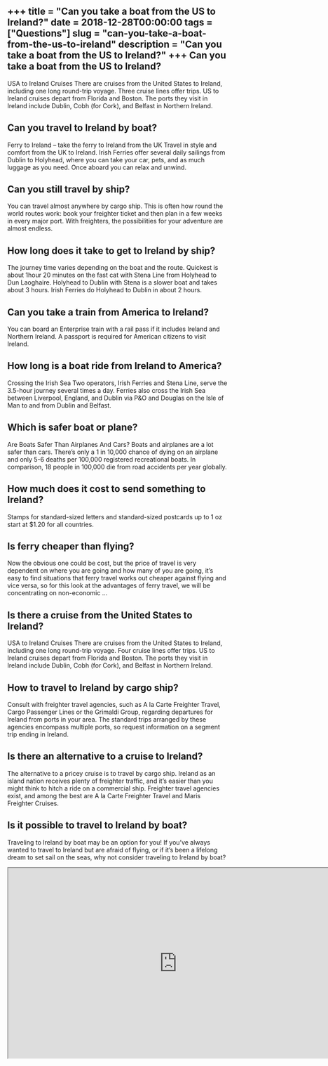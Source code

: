 +++
title = "Can you take a boat from the US to Ireland?"
date = 2018-12-28T00:00:00
tags = ["Questions"]
slug = "can-you-take-a-boat-from-the-us-to-ireland"
description = "Can you take a boat from the US to Ireland?"
+++
Can you take a boat from the US to Ireland?
-------------------------------------------

USA to Ireland Cruises There are cruises from the United States to Ireland, including one long round-trip voyage. Three cruise lines offer trips. US to Ireland cruises depart from Florida and Boston. The ports they visit in Ireland include Dublin, Cobh (for Cork), and Belfast in Northern Ireland.

Can you travel to Ireland by boat?
----------------------------------

Ferry to Ireland – take the ferry to Ireland from the UK Travel in style and comfort from the UK to Ireland. Irish Ferries offer several daily sailings from Dublin to Holyhead, where you can take your car, pets, and as much luggage as you need. Once aboard you can relax and unwind.

Can you still travel by ship?
-----------------------------

You can travel almost anywhere by cargo ship. This is often how round the world routes work: book your freighter ticket and then plan in a few weeks in every major port. With freighters, the possibilities for your adventure are almost endless.

How long does it take to get to Ireland by ship?
------------------------------------------------

The journey time varies depending on the boat and the route. Quickest is about 1hour 20 minutes on the fast cat with Stena Line from Holyhead to Dun Laoghaire. Holyhead to Dublin with Stena is a slower boat and takes about 3 hours. Irish Ferries do Holyhead to Dublin in about 2 hours.

Can you take a train from America to Ireland?
---------------------------------------------

You can board an Enterprise train with a rail pass if it includes Ireland and Northern Ireland. A passport is required for American citizens to visit Ireland.

How long is a boat ride from Ireland to America?
------------------------------------------------

Crossing the Irish Sea Two operators, Irish Ferries and Stena Line, serve the 3.5-hour journey several times a day. Ferries also cross the Irish Sea between Liverpool, England, and Dublin via P&amp;O and Douglas on the Isle of Man to and from Dublin and Belfast.

Which is safer boat or plane?
-----------------------------

Are Boats Safer Than Airplanes And Cars? Boats and airplanes are a lot safer than cars. There’s only a 1 in 10,000 chance of dying on an airplane and only 5-6 deaths per 100,000 registered recreational boats. In comparison, 18 people in 100,000 die from road accidents per year globally.

How much does it cost to send something to Ireland?
---------------------------------------------------

Stamps for standard-sized letters and standard-sized postcards up to 1 oz start at $1.20 for all countries.

Is ferry cheaper than flying?
-----------------------------

Now the obvious one could be cost, but the price of travel is very dependent on where you are going and how many of you are going, it’s easy to find situations that ferry travel works out cheaper against flying and vice versa, so for this look at the advantages of ferry travel, we will be concentrating on non-economic …

Is there a cruise from the United States to Ireland?
----------------------------------------------------

USA to Ireland Cruises There are cruises from the United States to Ireland, including one long round-trip voyage. Four cruise lines offer trips. US to Ireland cruises depart from Florida and Boston. The ports they visit in Ireland include Dublin, Cobh (for Cork), and Belfast in Northern Ireland.

How to travel to Ireland by cargo ship?
---------------------------------------

Consult with freighter travel agencies, such as A la Carte Freighter Travel, Cargo Passenger Lines or the Grimaldi Group, regarding departures for Ireland from ports in your area. The standard trips arranged by these agencies encompass multiple ports, so request information on a segment trip ending in Ireland.

Is there an alternative to a cruise to Ireland?
-----------------------------------------------

The alternative to a pricey cruise is to travel by cargo ship. Ireland as an island nation receives plenty of freighter traffic, and it’s easier than you might think to hitch a ride on a commercial ship. Freighter travel agencies exist, and among the best are A la Carte Freighter Travel and Maris Freighter Cruises.

Is it possible to travel to Ireland by boat?
--------------------------------------------

Traveling to Ireland by boat may be an option for you! If you’ve always wanted to travel to Ireland but are afraid of flying, or if it’s been a lifelong dream to set sail on the seas, why not consider traveling to Ireland by boat?

<iframe allow="accelerometer; autoplay; clipboard-write; encrypted-media; gyroscope; picture-in-picture" allowfullscreen="" class="__youtube_prefs__  epyt-is-override  no-lazyload" data-no-lazy="1" data-origheight="433" data-origwidth="770" data-skipgform_ajax_framebjll="" height="433" id="_ytid_55085" loading="lazy" src="https://www.youtube.com/embed/QzRc1ykDhIM?enablejsapi=1&autoplay=0&cc_load_policy=0&cc_lang_pref=&iv_load_policy=1&loop=0&modestbranding=0&rel=1&fs=1&playsinline=0&autohide=2&theme=dark&color=red&controls=1&" title="YouTube player" width="770"></iframe>